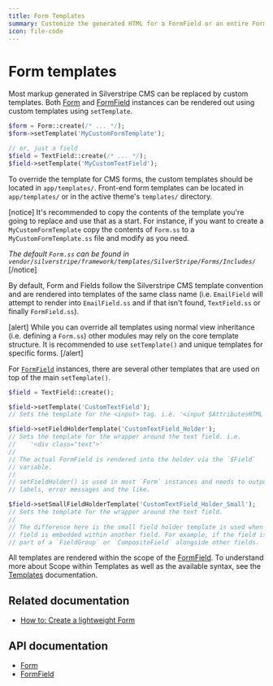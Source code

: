 ```yaml
---
title: Form Templates
summary: Customize the generated HTML for a FormField or an entire Form.
icon: file-code
---
```


# Form templates

Most markup generated in Silverstripe CMS can be replaced by custom templates. Both [Form](api:SilverStripe\Forms\Form) and [FormField](api:SilverStripe\Forms\FormField) instances
can be rendered out using custom templates using `setTemplate`.

```php
$form = Form::create(/* ... */);
$form->setTemplate('MyCustomFormTemplate');

// or, just a field
$field = TextField::create(/* ... */);
$field->setTemplate('MyCustomTextField');
```

To override the template for CMS forms, the custom templates should be located in `app/templates/`. Front-end form templates can be located in `app/templates/` or in the active theme's `templates/` directory.

[notice]
It's recommended to copy the contents of the template you're going to replace and use that as a start. For instance, if
you want to create a `MyCustomFormTemplate` copy the contents of `Form.ss` to a `MyCustomFormTemplate.ss` file and
modify as you need.

*The default `Form.ss` can be found in `vendor/silverstripe/framework/templates/SilverStripe/Forms/Includes/`*
[/notice]

By default, Form and Fields follow the Silverstripe CMS template convention and are rendered into templates of the same
class name (i.e. `EmailField` will attempt to render into `EmailField.ss` and if that isn't found, `TextField.ss` or
finally `FormField.ss`).

[alert]
While you can override all templates using normal view inheritance (i.e. defining a `Form.ss`) other modules may rely on
the core template structure. It is recommended to use `setTemplate()` and unique templates for specific forms.
[/alert]

For [`FormField`](api:SilverStripe\Forms\FormField) instances, there are several other templates that are used on top of the main `setTemplate()`.

```php
$field = TextField::create();

$field->setTemplate('CustomTextField');
// Sets the template for the <input> tag. i.e. '<input $AttributesHTML />'

$field->setFieldHolderTemplate('CustomTextField_Holder');
// Sets the template for the wrapper around the text field. i.e.
//    '<div class="text">'
//
// The actual FormField is rendered into the holder via the `$Field`
// variable.
//
// setFieldHolder() is used in most `Form` instances and needs to output
// labels, error messages and the like.

$field->setSmallFieldHolderTemplate('CustomTextField_Holder_Small');
// Sets the template for the wrapper around the text field.
//
// The difference here is the small field holder template is used when the
// field is embedded within another field. For example, if the field is
// part of a `FieldGroup` or `CompositeField` alongside other fields.
```

All templates are rendered within the scope of the [FormField](api:SilverStripe\Forms\FormField). To understand more about Scope within Templates as
well as the available syntax, see the [Templates](../templates) documentation.

## Related documentation

- [How to: Create a lightweight Form](how_tos/lightweight_form)

## API documentation

- [Form](api:SilverStripe\Forms\Form)
- [FormField](api:SilverStripe\Forms\FormField)
